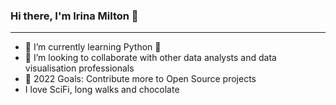 ### Hi there, I'm Irina Milton 👋 

***
- 🌱 I’m currently learning Python 🤣
- 👯 I’m looking to collaborate with other data analysts and data visualisation professionals
- 🥅 2022 Goals: Contribute more to Open Source projects
- I love SciFi, long walks and chocolate

